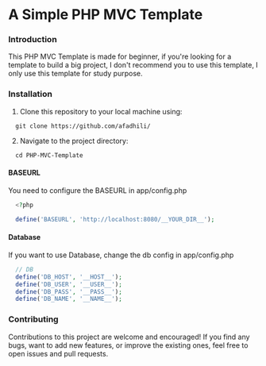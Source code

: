 # A Simple PHP MVC Template

### Introduction

This PHP MVC Template is made for beginner, if you're looking for a template to build a big project, I don't recommend you to use this template, I only use this template for study purpose.

### Installation

1. Clone this repository to your local machine using:

```
  git clone https://github.com/afadhili/
```

2. Navigate to the project directory:

```
  cd PHP-MVC-Template
```

#### BASEURL

You need to configure the BASEURL in app/config.php

```php
  <?php

  define('BASEURL', 'http://localhost:8080/__YOUR_DIR__');
```

#### Database

If you want to use Database, change the db config in app/config.php

```php
  // DB
  define('DB_HOST', '__HOST__');
  define('DB_USER', '__USER__');
  define('DB_PASS', '__PASS__');
  define('DB_NAME', '__NAME__');
```

### Contributing

Contributions to this project are welcome and encouraged! If you find any bugs, want to add new features, or improve the existing ones, feel free to open issues and pull requests.
